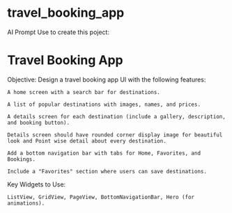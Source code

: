 # travel_booking_app

AI Prompt Use to create this poject:

# Travel Booking App
Objective: 
Design a travel booking app UI with the following features:

    A home screen with a search bar for destinations.

    A list of popular destinations with images, names, and prices.

    A details screen for each destination (include a gallery, description, and booking button).

    Details screen should have rounded corner display image for beautiful look and Point wise detail about every destination.

    Add a bottom navigation bar with tabs for Home, Favorites, and Bookings.

    Include a "Favorites" section where users can save destinations.

Key Widgets to Use:

    ListView, GridView, PageView, BottomNavigationBar, Hero (for animations).
